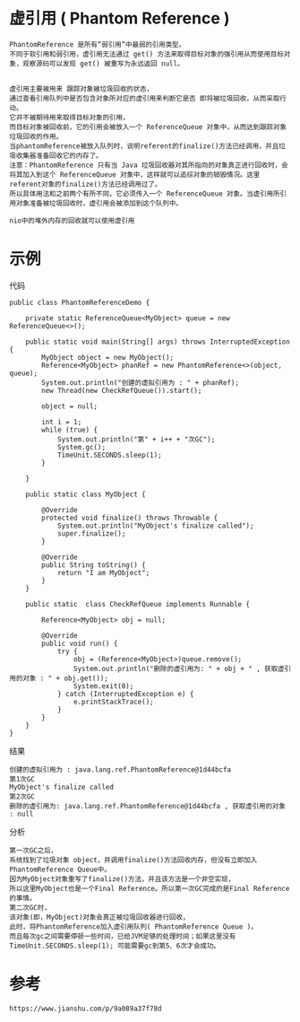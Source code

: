 # 虚引用 ( Phantom Reference )

	PhantomReference 是所有“弱引用”中最弱的引用类型。
	不同于软引用和弱引用，虚引用无法通过 get() 方法来取得目标对象的强引用从而使用目标对象，观察源码可以发现 get() 被重写为永远返回 null。


	虚引用主要被用来 跟踪对象被垃圾回收的状态，
	通过查看引用队列中是否包含对象所对应的虚引用来判断它是否 即将被垃圾回收，从而采取行动。
	它并不被期待用来取得目标对象的引用，
	而目标对象被回收前，它的引用会被放入一个 ReferenceQueue 对象中，从而达到跟踪对象垃圾回收的作用。
	当phantomReference被放入队列时，说明referent的finalize()方法已经调用，并且垃圾收集器准备回收它的内存了。
	注意：PhantomReference 只有当 Java 垃圾回收器对其所指向的对象真正进行回收时，会将其加入到这个 ReferenceQueue 对象中，这样就可以追综对象的销毁情况。这里referent对象的finalize()方法已经调用过了。
	所以具体用法和之前两个有所不同，它必须传入一个 ReferenceQueue 对象。当虚引用所引用对象准备被垃圾回收时，虚引用会被添加到这个队列中。
	
	nio中的堆外内存的回收就可以使用虚引用

	

# 示例

代码

	public class PhantomReferenceDemo {

		private static ReferenceQueue<MyObject> queue = new ReferenceQueue<>();

		public static void main(String[] args) throws InterruptedException {
			MyObject object = new MyObject();
			Reference<MyObject> phanRef = new PhantomReference<>(object, queue);
			System.out.println("创建的虚拟引用为 : " + phanRef);
			new Thread(new CheckRefQueue()).start();

			object = null;

			int i = 1;
			while (true) {
				System.out.println("第" + i++ + "次GC");
				System.gc();
				TimeUnit.SECONDS.sleep(1);
			}

		}

		public static class MyObject {

			@Override
			protected void finalize() throws Throwable {
				System.out.println("MyObject's finalize called");
				super.finalize();
			}

			@Override
			public String toString() {
				return "I am MyObject";
			}
		}

		public static  class CheckRefQueue implements Runnable {

			Reference<MyObject> obj = null;

			@Override
			public void run() {
				try {
					obj = (Reference<MyObject>)queue.remove();
					System.out.println("删除的虚引用为: " + obj + " , 获取虚引用的对象 : " + obj.get());
					System.exit(0);
				} catch (InterruptedException e) {
					e.printStackTrace();
				}
			}
		}
	}


结果


	创建的虚拟引用为 : java.lang.ref.PhantomReference@1d44bcfa
	第1次GC
	MyObject's finalize called
	第2次GC
	删除的虚引用为: java.lang.ref.PhantomReference@1d44bcfa , 获取虚引用的对象 : null
	
分析
	

	第一次GC之后，
	系统找到了垃圾对象 object，并调用finalize()方法回收内存，但没有立即加入PhantomReference Queue中。
	因为MyObject对象重写了finalize()方法，并且该方法是一个非空实现，
	所以这里MyObject也是一个Final Reference。所以第一次GC完成的是Final Reference的事情。
	第二次GC时，
	该对象(即，MyObject)对象会真正被垃圾回收器进行回收，
	此时，将PhantomReference加入虚引用队列( PhantomReference Queue )。
	而且每次gc之间需要停顿一些时间，已给JVM足够的处理时间；如果这里没有TimeUnit.SECONDS.sleep(1); 可能需要gc到第5、6次才会成功。



# 参考

	https://www.jianshu.com/p/9a089a37f78d
